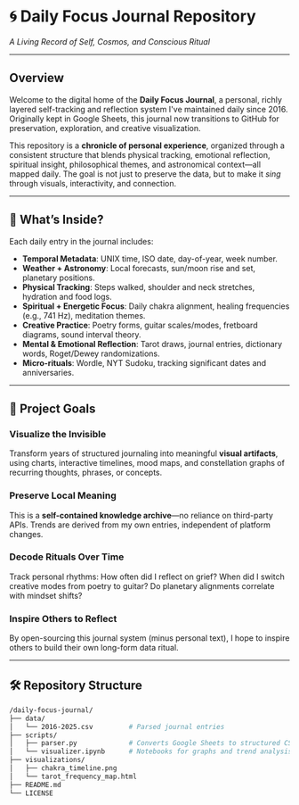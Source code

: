 # 🌀 Daily Focus Journal Repository  
*A Living Record of Self, Cosmos, and Conscious Ritual*

---

## Overview

Welcome to the digital home of the **Daily Focus Journal**, a personal, richly layered self-tracking and reflection system I've maintained daily since 2016. Originally kept in Google Sheets, this journal now transitions to GitHub for preservation, exploration, and creative visualization.

This repository is a **chronicle of personal experience**, organized through a consistent structure that blends physical tracking, emotional reflection, spiritual insight, philosophical themes, and astronomical context—all mapped daily. The goal is not just to preserve the data, but to make it *sing* through visuals, interactivity, and connection.

---

## 🌟 What’s Inside?

Each daily entry in the journal includes:

- **Temporal Metadata**: UNIX time, ISO date, day-of-year, week number.
- **Weather + Astronomy**: Local forecasts, sun/moon rise and set, planetary positions.
- **Physical Tracking**: Steps walked, shoulder and neck stretches, hydration and food logs.
- **Spiritual + Energetic Focus**: Daily chakra alignment, healing frequencies (e.g., 741 Hz), meditation themes.
- **Creative Practice**: Poetry forms, guitar scales/modes, fretboard diagrams, sound interval theory.
- **Mental & Emotional Reflection**: Tarot draws, journal entries, dictionary words, Roget/Dewey randomizations.
- **Micro-rituals**: Wordle, NYT Sudoku, tracking significant dates and anniversaries.

---

## 🚀 Project Goals

### Visualize the Invisible  
Transform years of structured journaling into meaningful **visual artifacts**, using charts, interactive timelines, mood maps, and constellation graphs of recurring thoughts, phrases, or concepts.

### Preserve Local Meaning  
This is a **self-contained knowledge archive**—no reliance on third-party APIs. Trends are derived from my own entries, independent of platform changes.

### Decode Rituals Over Time  
Track personal rhythms: How often did I reflect on grief? When did I switch creative modes from poetry to guitar? Do planetary alignments correlate with mindset shifts?

### Inspire Others to Reflect  
By open-sourcing this journal system (minus personal text), I hope to inspire others to build their own long-form data ritual.

---

## 🛠 Repository Structure

```bash
/daily-focus-journal/
├── data/
│   └── 2016-2025.csv         # Parsed journal entries
├── scripts/
│   ├── parser.py             # Converts Google Sheets to structured CSV/JSON
│   └── visualizer.ipynb      # Notebooks for graphs and trend analysis
├── visualizations/
│   ├── chakra_timeline.png
│   └── tarot_frequency_map.html
├── README.md
└── LICENSE
